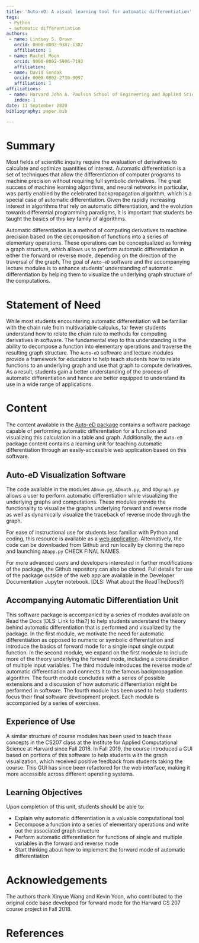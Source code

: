 ```yaml
---
title: 'Auto-eD: A visual learning tool for automatic differentiation'
tags:
 - Python
 - automatic differentiation
authors:
 - name: Lindsey S. Brown
   orcid: 0000-0002-9387-1387
   affiliation: 1
 - name: Rachel Moon
   orcid: 0000-0002-5906-7192
   affiliation:
 - name: David Sondak
   orcid: 0000-0002-2730-9097
   affiliation: 1
affiliations:
 - name: Harvard John A. Paulson School of Engineering and Applied Sciences
   index: 1
date: 11 September 2020
bibliography: paper.bib

---
```

# Summary
Most fields of scientific inquiry require the evaluation of derivatives to calculate and optimize quantities of interest.
Automatic differentiation is a set of techniques that allow the differentiation of computer programs to machine precision
without requiring full symbolic derivatives. The great success of machine learning algorithms, and neural networks in
particular, was partly enabled by the celebrated backpropagation algorithm, which is a special case of automatic
differentiation. Given the rapidly increasing interest in algorithms that rely on automatic differentiation, and the
evolution towards differential programming paradigms, it is important that students be taught the basics of this key family
of algorithms. 
<!--Recent research has shown the growing power of machine learning to analyze data, build models, and predict outcomes,
particularly through the use of neural networks.  Automatic differentiation is the basic concept underlying the
backpropagation algorithm, typically employed to fit these neural networks.  However, automatic differentiation is not
limited to this application but is a powerful computational tool for a range of applications, making it important for
students to understand the basics of automatic differentiation.-->

Automatic differentiation is a method of computing derivatives to machine precision based on the decomposition of functions
into a series of elementary operations. These operations can be conceptualized as forming a graph structure, which allows us
to perform automatic differentiation in either the forward or reverse mode, depending on the direction of the traversal of
the graph. The goal of `Auto-eD` software and the accompanying lecture modules is to enhance students' understanding of
automatic differentiation by helping them to visualize the underlying graph structure of the computations.

# Statement of Need
While most students encountering automatic differentiation will be familiar with the chain rule from multivariable calculus,
far fewer students understand how to relate the chain rule to methods for computing derivatives in software. The fundamental
step to this understanding is the ability to decompose a function into elementary operations and traverse the resulting graph
structure. The `Auto-eD` software and lecture modules provide a framework for educators to help teach students how to relate
functions to an underlying graph and use that graph to compute derivatives. As a result, students gain a better understanding
of the process of automatic differentiation and hence are better equipped to understand its use in a wide range of
applications.

# Content
The content available in the [Auto-eD package](https://github.com/lindseysbrown/Auto-eD) contains a software package capable
of performing automatic differentiation for a function and visualizing this calculation in a table and graph. Additionally,
the `Auto-eD` package content contains a learning unit for teaching automatic differentiation through an easily-accessible
web application based on this software.

## Auto-eD Visualization Software
The code available in the modules `ADnum.py`, `ADmath.py`, and `ADgraph.py` allows a user to perform automatic
differentiation while visualizing the underlying graphs and computations. These modules provide the functionality to
visualize the graphs underlying forward and reverse mode as well as dynamically visualize the traceback of reverse mode
through the graph. 

For ease of instructional use for students less familiar with Python and coding, this resource is available as a [web
application](https://autoed.herokuapp.com). Alternatively, the code can be downloaded from Github and run locally by cloning
the repo and launching `ADapp.py` CHECK FINAL NAMES.

For more advanced users and developers interested in further modifications of the package, the Github repository can also be
cloned. Full details for use of the package outside of the web app are available in the Developer Documentation Jupyter
notebook. [DLS: What about the ReadTheDocs?]

## Accompanying Automatic Differentiation Unit
This software package is accompanied by a series of modules available on Read the Docs [DLS: Link to this?] to help students
understand the theory behind automatic differentiation that is performed and visualized by the package. In the first module,
we motivate the need for automatic differentiation as opposed to numeric or symbolic differentiation and introduce the basics
of forward mode for a single input single output function. In the second module, we expand on the first modeule to include
more of the theory underlying the forward mode, including a consideration of multiple input variables. The third module
introduces the reverse mode of automatic differentiation and connects it to the famous backpropagation algorithm. The fourth
module concludes with a series of possible extensions and a discussion of how automatic differentiation might be performed in
software. The fourth module has been used to help students focus their final software development project. Each module is
accompanied by a series of exercises.

## Experience of Use
A similar structure of course modules has been used to teach these concepts in the CS207 class at the Institute for Applied
Computational Science at Harvard since Fall 2018. In Fall 2019, the course introduced a GUI based on portions of this
software to help students with the graph visualization, which received positive feedback from students taking the course.
This GUI has since been refactored for the web interface, making it more accessible across different operating systems.

## Learning Objectives
Upon completion of this unit, students should be able to:
- Explain why automatic differentiation is a valuable computational tool
- Decompose a function into a series of elementary operations and write out the associated graph structure
- Perform automatic differentiation for functions of single and multiple variables in the forward and reverse mode
- Start thinking about how to implement the forward mode of automatic differentiation


# Acknowledgements
The authors thank Xinyue Wang and Kevin Yoon, who contributed to the original code base developed for forward mode for the Harvard CS 207 course project in Fall 2018.

# References

